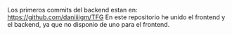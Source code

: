 Los primeros commits del backend estan en: https://github.com/daniiiigm/TFG
En este repositorio he unido el frontend y el backend, ya que no disponio de uno para el frontend.
